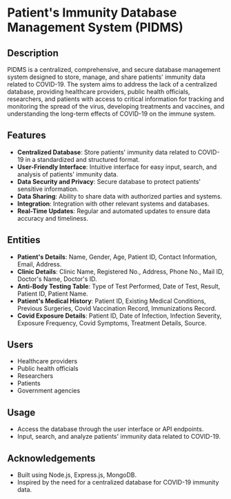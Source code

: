 # Patient's Immunity Database Management System (PIDMS)

## Description
PIDMS is a centralized, comprehensive, and secure database management system designed to store, manage, and share patients' immunity data related to COVID-19. The system aims to address the lack of a centralized database, providing healthcare providers, public health officials, researchers, and patients with access to critical information for tracking and monitoring the spread of the virus, developing treatments and vaccines, and understanding the long-term effects of COVID-19 on the immune system.

## Features
- **Centralized Database**: Store patients' immunity data related to COVID-19 in a standardized and structured format.
- **User-Friendly Interface**: Intuitive interface for easy input, search, and analysis of patients' immunity data.
- **Data Security and Privacy**: Secure database to protect patients' sensitive information.
- **Data Sharing**: Ability to share data with authorized parties and systems.
- **Integration**: Integration with other relevant systems and databases.
- **Real-Time Updates**: Regular and automated updates to ensure data accuracy and timeliness.

## Entities
- **Patient's Details**: Name, Gender, Age, Patient ID, Contact Information, Email, Address.
- **Clinic Details**: Clinic Name, Registered No., Address, Phone No., Mail ID, Doctor's Name, Doctor's ID.
- **Anti-Body Testing Table**: Type of Test Performed, Date of Test, Result, Patient ID, Patient Name.
- **Patient's Medical History**: Patient ID, Existing Medical Conditions, Previous Surgeries, Covid Vaccination Record, Immunizations Record.
- **Covid Exposure Details**: Patient ID, Date of Infection, Infection Severity, Exposure Frequency, Covid Symptoms, Treatment Details, Source.

## Users
- Healthcare providers
- Public health officials
- Researchers
- Patients
- Government agencies

## Usage
- Access the database through the user interface or API endpoints.
- Input, search, and analyze patients' immunity data related to COVID-19.


## Acknowledgements
- Built using Node.js, Express.js, MongoDB.
- Inspired by the need for a centralized database for COVID-19 immunity data.
